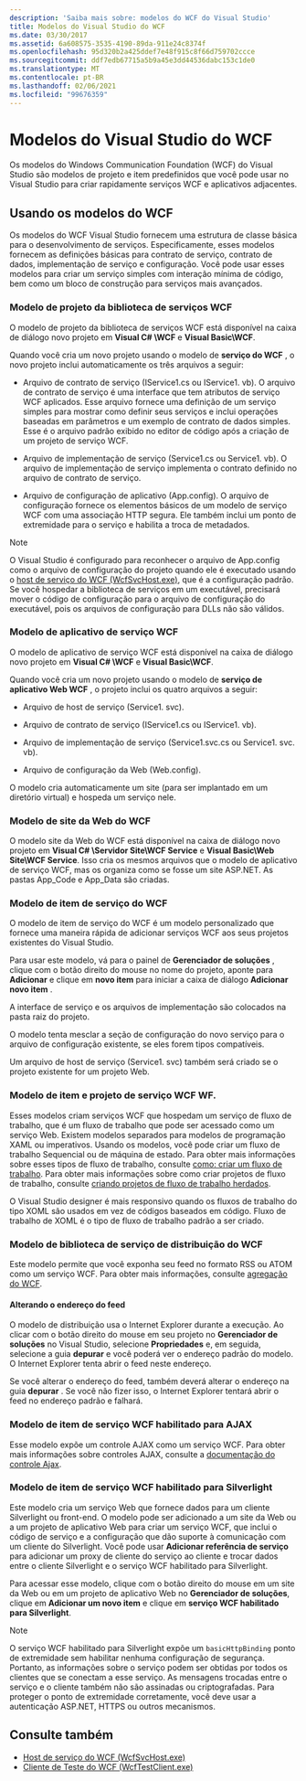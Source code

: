 ```yaml
---
description: 'Saiba mais sobre: modelos do WCF do Visual Studio'
title: Modelos do Visual Studio do WCF
ms.date: 03/30/2017
ms.assetid: 6a608575-3535-4190-89da-911e24c8374f
ms.openlocfilehash: 95d320b2a425ddef7e48f915c8f66d759702ccce
ms.sourcegitcommit: ddf7edb67715a5b9a45e3dd44536dabc153c1de0
ms.translationtype: MT
ms.contentlocale: pt-BR
ms.lasthandoff: 02/06/2021
ms.locfileid: "99676359"
---
```

# <a name="wcf-visual-studio-templates"></a>Modelos do Visual Studio do WCF

Os modelos do Windows Communication Foundation (WCF) do Visual Studio são modelos de projeto e item predefinidos que você pode usar no Visual Studio para criar rapidamente serviços WCF e aplicativos adjacentes.  
  
## <a name="using-the-wcf-templates"></a>Usando os modelos do WCF  

 Os modelos do WCF Visual Studio fornecem uma estrutura de classe básica para o desenvolvimento de serviços. Especificamente, esses modelos fornecem as definições básicas para contrato de serviço, contrato de dados, implementação de serviço e configuração. Você pode usar esses modelos para criar um serviço simples com interação mínima de código, bem como um bloco de construção para serviços mais avançados.  
  
### <a name="wcf-service-library-project-template"></a>Modelo de projeto da biblioteca de serviços WCF  

 O modelo de projeto da biblioteca de serviços WCF está disponível na caixa de diálogo novo projeto em **Visual C# \WCF** e **Visual Basic\WCF**.  
  
 Quando você cria um novo projeto usando o modelo de **serviço do WCF** , o novo projeto inclui automaticamente os três arquivos a seguir:  
  
- Arquivo de contrato de serviço (IService1.cs ou IService1. vb). O arquivo de contrato de serviço é uma interface que tem atributos de serviço WCF aplicados. Esse arquivo fornece uma definição de um serviço simples para mostrar como definir seus serviços e inclui operações baseadas em parâmetros e um exemplo de contrato de dados simples. Esse é o arquivo padrão exibido no editor de código após a criação de um projeto de serviço WCF.  
  
- Arquivo de implementação de serviço (Service1.cs ou Service1. vb). O arquivo de implementação de serviço implementa o contrato definido no arquivo de contrato de serviço.  
  
- Arquivo de configuração de aplicativo (App.config). O arquivo de configuração fornece os elementos básicos de um modelo de serviço WCF com uma associação HTTP segura. Ele também inclui um ponto de extremidade para o serviço e habilita a troca de metadados.  
  
> [!NOTE]
> O Visual Studio é configurado para reconhecer o arquivo de App.config como o arquivo de configuração do projeto quando ele é executado usando o [host de serviço do WCF (WcfSvcHost.exe)](wcf-service-host-wcfsvchost-exe.md), que é a configuração padrão. Se você hospedar a biblioteca de serviços em um executável, precisará mover o código de configuração para o arquivo de configuração do executável, pois os arquivos de configuração para DLLs não são válidos.  
  
### <a name="wcf-service-application-template"></a>Modelo de aplicativo de serviço WCF  

 O modelo de aplicativo de serviço WCF está disponível na caixa de diálogo novo projeto em **Visual C# \WCF** e **Visual Basic\WCF**.  
  
 Quando você cria um novo projeto usando o modelo de **serviço de aplicativo Web WCF** , o projeto inclui os quatro arquivos a seguir:  
  
- Arquivo de host de serviço (Service1. svc).  
  
- Arquivo de contrato de serviço (IService1.cs ou IService1. vb).  
  
- Arquivo de implementação de serviço (Service1.svc.cs ou Service1. svc. vb).  
  
- Arquivo de configuração da Web (Web.config).  
  
 O modelo cria automaticamente um site (para ser implantado em um diretório virtual) e hospeda um serviço nele.  
  
### <a name="wcf-web-site-template"></a>Modelo de site da Web do WCF  

 O modelo site da Web do WCF está disponível na caixa de diálogo novo projeto em **Visual C# \Servidor Site\WCF Service** e **Visual Basic\Web Site\WCF Service**. Isso cria os mesmos arquivos que o modelo de aplicativo de serviço WCF, mas os organiza como se fosse um site ASP.NET. As pastas App_Code e App_Data são criadas.  
  
### <a name="wcf-service-item-template"></a>Modelo de item de serviço do WCF  

 O modelo de item de serviço do WCF é um modelo personalizado que fornece uma maneira rápida de adicionar serviços WCF aos seus projetos existentes do Visual Studio.  
  
 Para usar este modelo, vá para o painel de **Gerenciador de soluções** , clique com o botão direito do mouse no nome do projeto, aponte para **Adicionar** e clique em **novo item** para iniciar a caixa de diálogo **Adicionar novo item** .  
  
 A interface de serviço e os arquivos de implementação são colocados na pasta raiz do projeto.  
  
 O modelo tenta mesclar a seção de configuração do novo serviço para o arquivo de configuração existente, se eles forem tipos compatíveis.  
  
 Um arquivo de host de serviço (Service1. svc) também será criado se o projeto existente for um projeto Web.  
  
### <a name="wcf-wf-service-project-and-item-template"></a>Modelo de item e projeto de serviço WCF WF.  

 Esses modelos criam serviços WCF que hospedam um serviço de fluxo de trabalho, que é um fluxo de trabalho que pode ser acessado como um serviço Web. Existem modelos separados para modelos de programação XAML ou imperativos. Usando os modelos, você pode criar um fluxo de trabalho Sequencial ou de máquina de estado. Para obter mais informações sobre esses tipos de fluxo de trabalho, consulte [como: criar um fluxo de trabalho](../windows-workflow-foundation/how-to-create-a-workflow.md). Para obter mais informações sobre como criar projetos de fluxo de trabalho, consulte [criando projetos de fluxo de trabalho herdados](/visualstudio/workflow-designer/developing-applications-with-the-workflow-designer).  
  
 O Visual Studio designer é mais responsivo quando os fluxos de trabalho do tipo XOML são usados em vez de códigos baseados em código. Fluxo de trabalho de XOML é o tipo de fluxo de trabalho padrão a ser criado.  
  
### <a name="wcf-syndication-service-library-template"></a>Modelo de biblioteca de serviço de distribuição do WCF  

 Este modelo permite que você exponha seu feed no formato RSS ou ATOM como um serviço WCF. Para obter mais informações, consulte [agregação do WCF](./feature-details/wcf-syndication.md).  
  
#### <a name="changing-the-address-of-the-feed"></a>Alterando o endereço do feed  

 O modelo de distribuição usa o Internet Explorer durante a execução. Ao clicar com o botão direito do mouse em seu projeto no **Gerenciador de soluções** no Visual Studio, selecione **Propriedades** e, em seguida, selecione a guia **depurar** e você poderá ver o endereço padrão do modelo. O Internet Explorer tenta abrir o feed neste endereço.  
  
 Se você alterar o endereço do feed, também deverá alterar o endereço na guia **depurar** . Se você não fizer isso, o Internet Explorer tentará abrir o feed no endereço padrão e falhará.  
  
### <a name="ajax-enabled-wcf-service-item-template"></a>Modelo de item de serviço WCF habilitado para AJAX  

 Esse modelo expõe um controle AJAX como um serviço WCF. Para obter mais informações sobre controles AJAX, consulte a [documentação do controle Ajax](/aspnet/ajax/).  
  
### <a name="silverlight-enabled-wcf-service-item-template"></a>Modelo de item de serviço WCF habilitado para Silverlight  

 Este modelo cria um serviço Web que fornece dados para um cliente Silverlight ou front-end. O modelo pode ser adicionado a um site da Web ou a um projeto de aplicativo Web para criar um serviço WCF, que inclui o código de serviço e a configuração que dão suporte à comunicação com um cliente do Silverlight. Você pode usar **Adicionar referência de serviço** para adicionar um proxy de cliente do serviço ao cliente e trocar dados entre o cliente Silverlight e o serviço WCF habilitado para Silverlight.  
  
 Para acessar esse modelo, clique com o botão direito do mouse em um site da Web ou em um projeto de aplicativo Web no **Gerenciador de soluções**, clique em **Adicionar um novo item** e clique em **serviço WCF habilitado para Silverlight**.  
  
> [!NOTE]
> O serviço WCF habilitado para Silverlight expõe um `basicHttpBinding` ponto de extremidade sem habilitar nenhuma configuração de segurança. Portanto, as informações sobre o serviço podem ser obtidas por todos os clientes que se conectam a esse serviço. As mensagens trocadas entre o serviço e o cliente também não são assinadas ou criptografadas. Para proteger o ponto de extremidade corretamente, você deve usar a autenticação ASP.NET, HTTPS ou outros mecanismos.  
  
## <a name="see-also"></a>Consulte também

- [Host de serviço do WCF (WcfSvcHost.exe)](wcf-service-host-wcfsvchost-exe.md)
- [Cliente de Teste do WCF (WcfTestClient.exe)](wcf-test-client-wcftestclient-exe.md)
